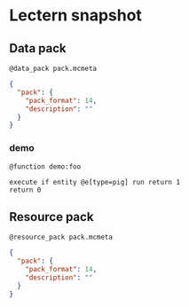 # Lectern snapshot

## Data pack

`@data_pack pack.mcmeta`

```json
{
  "pack": {
    "pack_format": 14,
    "description": ""
  }
}
```

### demo

`@function demo:foo`

```mcfunction
execute if entity @e[type=pig] run return 1
return 0
```

## Resource pack

`@resource_pack pack.mcmeta`

```json
{
  "pack": {
    "pack_format": 14,
    "description": ""
  }
}
```

